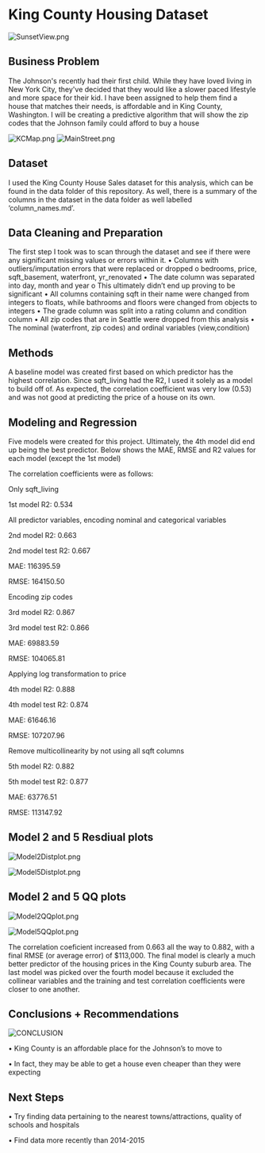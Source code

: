 # King County Housing Dataset
![SunsetView.png](https://github.com/evanstaffen/Ames-Housing/blob/main/Images/SunsetView.png)

## Business Problem
The Johnson's recently had their first child. While they have loved living in New York City, they've decided that they would like a slower paced lifestyle and more space for their kid. I have been assigned to help them find a house that matches their needs, is affordable and in King County, Washington. I will be creating a predictive algorithm that will show the zip codes that the Johnson family could afford to buy a house

![KCMap.png](https://github.com/evanstaffen/Ames-Housing/blob/main/Images/KCMap.png)
![MainStreet.png](https://github.com/evanstaffen/Ames-Housing/blob/main/Images/MainStreet.png)

## Dataset
I used the King County House Sales dataset for this analysis, which can be found in the data folder of this repository. As well, there is a summary of the columns in the dataset in the data folder as well labelled ‘column_names.md’.

## Data Cleaning and Preparation
The first step I took was to scan through the dataset and see if there were any significant missing values or errors within it. 
•	Columns with outliers/imputation errors that were replaced or dropped
o	bedrooms, price, sqft_basement, waterfront, yr_renovated
•	The date column was separated into day, month and year
o	This ultimately didn’t end up proving to be significant
•	All columns containing sqft in their name were changed from integers to floats, while bathrooms and floors were changed from objects to integers
•	The grade column was split into a rating column and condition column
•	All zip codes that are in Seattle were dropped from this analysis
•	The nominal (waterfront, zip codes) and ordinal variables (view,condition)

## Methods
A baseline model was created first based on which predictor has the highest correlation. Since sqft_living had the R2, I used it solely as a model to build off of. As expected, the correlation coefficient was very low (0.53) and was not good at predicting the price of a house on its own. 

## Modeling and Regression
Five models were created for this project. Ultimately, the 4th model did end up being the best predictor. Below shows the MAE, RMSE and R2 values for each model (except the 1st model)

The correlation coefficients were as follows:

Only sqft_living

1st model R2: 0.534


All predictor variables, encoding nominal and categorical variables

2nd model R2: 0.663 

2nd model test R2: 0.667

MAE: 116395.59

RMSE: 164150.50


Encoding zip codes

3rd model R2: 0.867

3rd model test R2: 0.866

MAE: 69883.59

RMSE: 104065.81


Applying log transformation to price

4th model R2: 0.888

4th model test R2: 0.874

MAE: 61646.16

RMSE: 107207.96


Remove multicollinearity by not using all sqft columns

5th model R2: 0.882

5th model test R2: 0.877

MAE: 63776.51

RMSE: 113147.92

## Model 2 and 5 Resdiual plots

![Model2Distplot.png](https://github.com/evanstaffen/Ames-Housing/blob/main/Images/Model2Distplot.png)

![Model5Distplot.png](https://github.com/evanstaffen/Ames-Housing/blob/main/Images/Model5Distplot.png)


## Model 2 and 5 QQ plots
![Model2QQplot.png](https://github.com/evanstaffen/Ames-Housing/blob/main/Images/Model2QQplot.png)

![Model5QQplot.png](https://github.com/evanstaffen/Ames-Housing/blob/main/Images/Model5QQplot.png)

The correlation coeficient increased from 0.663 all the way to 0.882, with a final RMSE (or average error) of $113,000. The final model is clearly a much better predictor of the housing prices in the King County suburb area. The last model was picked over the fourth model because it excluded the collinear variables and the training and test correlation coefficients were closer to one another. 

## Conclusions + Recommendations

![CONCLUSION](https://user-images.githubusercontent.com/113449546/198924865-ff17911b-8823-445d-9d40-34556e8dd784.png)

•	King County is an affordable place for the Johnson’s to move to

•	In fact, they may be able to get a house even cheaper than they were expecting

## Next Steps
•	Try finding data pertaining to the nearest towns/attractions, quality of schools and hospitals

•	Find data more recently than 2014-2015

